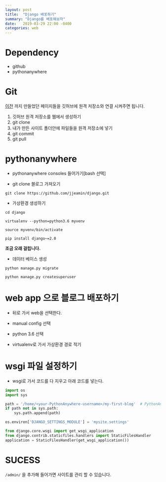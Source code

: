 ```yaml
---
layout: post
title:  "Django 배포하기"
summary: "Django를 배포해보자"
date:   2019-03-29 22:00 -0400
categories: web
---
```


# Dependency
- github
- pythonanywhere

# Git
[이전](https://jjeamin.github.io/web/2019/03/14/Django/) 까지 만들었던 페이지들을 깃허브에 원격 저장소와 연결 시켜주면 됩니다.

1. 깃허브 원격 저장소를 웹에서 생성하기
2. git clone
3. 내가 만든 사이트 폴더안에 파일들을 원격 저장소에 넣기
3. git commit
4. git pull


# pythonanywhere

- pythonanywhere consoles 들어가기[bash 선택]

- git clone 블로그 가져오기

```
git clone https://github.com/jjeamin/django.git
```

- 가상환경 생성하기

```
cd django

virtualenv --python=python3.6 myvenv

source myvenv/bin/activate

pip install django~=2.0
```

**조금 오래 걸립니다.**

- 데이터 베이스 생성

```
python manage.py migrate

python manage.py createsuperuser
```

# web app 으로 블로그 배포하기

- 뒤로 가서 web을 선택한다.

- manual config 선택

- python 3.6 선택

- virtualenv로 가서 가상환경 경로 적기

# wsgi 파일 설정하기

- wsgi로 가서 코드를 다 지우고 아래 코드를 넣는다.

```python
import os
import sys

path = '/home/<your-PythonAnywhere-username>/my-first-blog'  # PythonAnywhere 계정으로 바꾸세요.
if path not in sys.path:
    sys.path.append(path)

os.environ['DJANGO_SETTINGS_MODULE'] = 'mysite.settings'

from django.core.wsgi import get_wsgi_application
from django.contrib.staticfiles.handlers import StaticFilesHandler
application = StaticFilesHandler(get_wsgi_application())
```


# SUCESS

`/admin/` 을 추가해 들어가면 사이트를 관리 할 수 있습니다.
